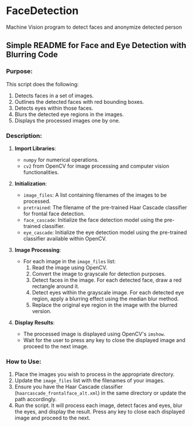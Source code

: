 # FaceDetection
Machine Vision program to detect faces and anonymize detected person

## Simple README for Face and Eye Detection with Blurring Code

### Purpose:
This script does the following:
1. Detects faces in a set of images.
2. Outlines the detected faces with red bounding boxes.
3. Detects eyes within those faces.
4. Blurs the detected eye regions in the images.
5. Displays the processed images one by one.

### Description:

1. **Import Libraries**: 
   - `numpy` for numerical operations.
   - `cv2` from OpenCV for image processing and computer vision functionalities.

2. **Initialization**:
   - `image_files`: A list containing filenames of the images to be processed.
   - `pretrained`: The filename of the pre-trained Haar Cascade classifier for frontal face detection.
   - `face_cascade`: Initialize the face detection model using the pre-trained classifier.
   - `eye_cascade`: Initialize the eye detection model using the pre-trained classifier available within OpenCV.

3. **Image Processing**:
   - For each image in the `image_files` list:
     1. Read the image using OpenCV.
     2. Convert the image to grayscale for detection purposes.
     3. Detect faces in the image. For each detected face, draw a red rectangle around it.
     4. Detect eyes within the grayscale image. For each detected eye region, apply a blurring effect using the median blur method.
     5. Replace the original eye region in the image with the blurred version.

4. **Display Results**:
   - The processed image is displayed using OpenCV's `imshow`.
   - Wait for the user to press any key to close the displayed image and proceed to the next image.

### How to Use:
1. Place the images you wish to process in the appropriate directory.
2. Update the `image_files` list with the filenames of your images.
3. Ensure you have the Haar Cascade classifier (`haarcascade_frontalface_alt.xml`) in the same directory or update the path accordingly.
4. Run the script. It will process each image, detect faces and eyes, blur the eyes, and display the result. Press any key to close each displayed image and proceed to the next.
